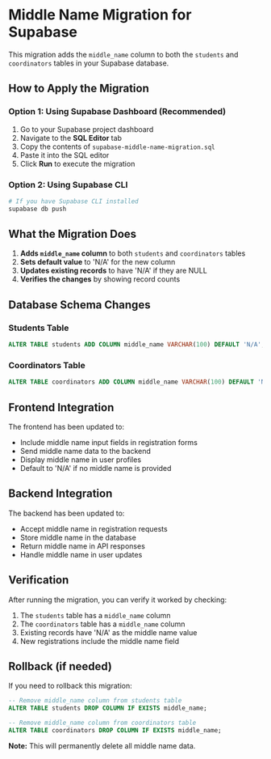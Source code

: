 # Middle Name Migration for Supabase

This migration adds the `middle_name` column to both the `students` and `coordinators` tables in your Supabase database.

## How to Apply the Migration

### Option 1: Using Supabase Dashboard (Recommended)

1. Go to your Supabase project dashboard
2. Navigate to the **SQL Editor** tab
3. Copy the contents of `supabase-middle-name-migration.sql`
4. Paste it into the SQL editor
5. Click **Run** to execute the migration

### Option 2: Using Supabase CLI

```bash
# If you have Supabase CLI installed
supabase db push
```

## What the Migration Does

1. **Adds `middle_name` column** to both `students` and `coordinators` tables
2. **Sets default value** to 'N/A' for the new column
3. **Updates existing records** to have 'N/A' if they are NULL
4. **Verifies the changes** by showing record counts

## Database Schema Changes

### Students Table
```sql
ALTER TABLE students ADD COLUMN middle_name VARCHAR(100) DEFAULT 'N/A';
```

### Coordinators Table
```sql
ALTER TABLE coordinators ADD COLUMN middle_name VARCHAR(100) DEFAULT 'N/A';
```

## Frontend Integration

The frontend has been updated to:
- Include middle name input fields in registration forms
- Send middle name data to the backend
- Display middle name in user profiles
- Default to 'N/A' if no middle name is provided

## Backend Integration

The backend has been updated to:
- Accept middle name in registration requests
- Store middle name in the database
- Return middle name in API responses
- Handle middle name in user updates

## Verification

After running the migration, you can verify it worked by checking:

1. The `students` table has a `middle_name` column
2. The `coordinators` table has a `middle_name` column
3. Existing records have 'N/A' as the middle name value
4. New registrations include the middle name field

## Rollback (if needed)

If you need to rollback this migration:

```sql
-- Remove middle_name column from students table
ALTER TABLE students DROP COLUMN IF EXISTS middle_name;

-- Remove middle_name column from coordinators table
ALTER TABLE coordinators DROP COLUMN IF EXISTS middle_name;
```

**Note:** This will permanently delete all middle name data.
